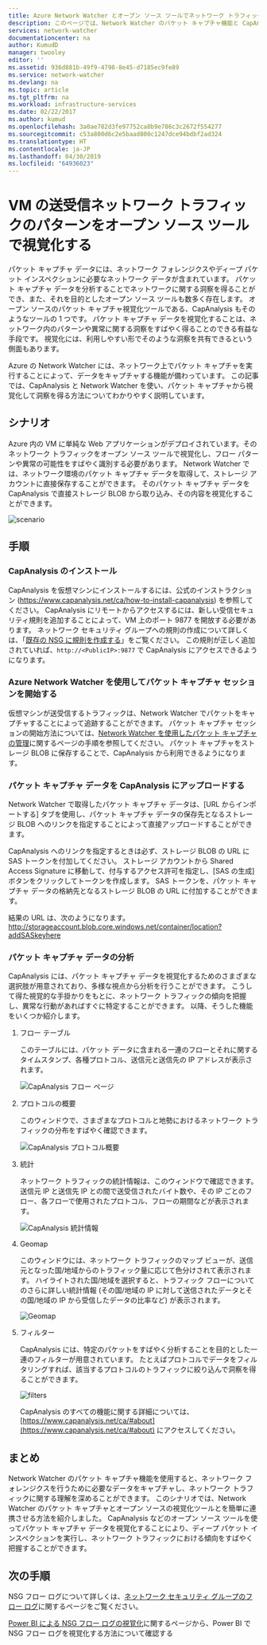```yaml
---
title: Azure Network Watcher とオープン ソース ツールでネットワーク トラフィック パターンを視覚化する | Microsoft Docs
description: このページでは、Network Watcher のパケット キャプチャ機能と CapAnalysis を使用して、VM の送受信トラフィックのパターンを視覚化する方法について説明しています。
services: network-watcher
documentationcenter: na
author: KumudD
manager: twooley
editor: ''
ms.assetid: 936d881b-49f9-4798-8e45-d7185ec9fe89
ms.service: network-watcher
ms.devlang: na
ms.topic: article
ms.tgt_pltfrm: na
ms.workload: infrastructure-services
ms.date: 02/22/2017
ms.author: kumud
ms.openlocfilehash: 3a0ae782d3fe97752ca8b9e786c3c2672f554277
ms.sourcegitcommit: c53a800d6c2e5baad800c1247dce94bdbf2ad324
ms.translationtype: HT
ms.contentlocale: ja-JP
ms.lasthandoff: 04/30/2019
ms.locfileid: "64936023"
---
```

# <a name="visualize-network-traffic-patterns-to-and-from-your-vms-using-open-source-tools"></a>VM の送受信ネットワーク トラフィックのパターンをオープン ソース ツールで視覚化する

パケット キャプチャ データには、ネットワーク フォレンジクスやディープ パケット インスペクションに必要なネットワーク データが含まれています。 パケット キャプチャ データを分析することでネットワークに関する洞察を得ることができ、また、それを目的としたオープン ソース ツールも数多く存在します。 オープン ソースのパケット キャプチャ視覚化ツールである、CapAnalysis もそのようなツールの 1 つです。 パケット キャプチャ データを視覚化することは、ネットワーク内のパターンや異常に関する洞察をすばやく得ることのできる有益な手段です。 視覚化には、利用しやすい形でそのような洞察を共有できるという側面もあります。

Azure の Network Watcher には、ネットワーク上でパケット キャプチャを実行することによって、データをキャプチャする機能が備わっています。 この記事では、CapAnalysis と Network Watcher を使い、パケット キャプチャから視覚化して洞察を得る方法についてわかりやすく説明しています。

## <a name="scenario"></a>シナリオ

Azure 内の VM に単純な Web アプリケーションがデプロイされています。そのネットワーク トラフィックをオープン ソース ツールで視覚化し、フロー パターンや異常の可能性をすばやく識別する必要があります。 Network Watcher では、ネットワーク環境のパケット キャプチャ データを取得して、ストレージ アカウントに直接保存することができます。 そのパケット キャプチャ データを CapAnalysis で直接ストレージ BLOB から取り込み、その内容を視覚化することができます。

![scenario][1]

## <a name="steps"></a>手順

### <a name="install-capanalysis"></a>CapAnalysis のインストール

CapAnalysis を仮想マシンにインストールするには、公式のインストラクション (https://www.capanalysis.net/ca/how-to-install-capanalysis) を参照してください。
CapAnalysis にリモートからアクセスするには、新しい受信セキュリティ規則を追加することによって、VM 上のポート 9877 を開放する必要があります。 ネットワーク セキュリティ グループへの規則の作成について詳しくは、「[既存の NSG に規則を作成する](../virtual-network/manage-network-security-group.md#create-a-security-rule)」をご覧ください。 この規則が正しく追加されていれば、`http://<PublicIP>:9877` で CapAnalysis にアクセスできるようになります。

### <a name="use-azure-network-watcher-to-start-a-packet-capture-session"></a>Azure Network Watcher を使用してパケット キャプチャ セッションを開始する

仮想マシンが送受信するトラフィックは、Network Watcher でパケットをキャプチャすることによって追跡することができます。 パケット キャプチャ セッションの開始方法については、[Network Watcher を使用したパケット キャプチャの管理](network-watcher-packet-capture-manage-portal.md)に関するページの手順を参照してください。 パケット キャプチャをストレージ BLOB に保存することで、CapAnalysis から利用できるようになります。

### <a name="upload-a-packet-capture-to-capanalysis"></a>パケット キャプチャ データを CapAnalysis にアップロードする
Network Watcher で取得したパケット キャプチャ データは、[URL からインポートする] タブを使用し、パケット キャプチャ データの保存先となるストレージ BLOB へのリンクを指定することによって直接アップロードすることができます。

CapAnalysis へのリンクを指定するときは必ず、ストレージ BLOB の URL に SAS トークンを付加してください。  ストレージ アカウントから Shared Access Signature に移動して、付与するアクセス許可を指定し、[SAS の生成] ボタンをクリックしてトークンを作成します。 SAS トークンを、パケット キャプチャ データの格納先となるストレージ BLOB の URL に付加することができます。

結果の URL は、次のようになります。 http://storageaccount.blob.core.windows.net/container/location?addSASkeyhere


### <a name="analyzing-packet-captures"></a>パケット キャプチャ データの分析

CapAnalysis には、パケット キャプチャ データを視覚化するためのさまざまな選択肢が用意されており、多様な視点から分析を行うことができます。 こうして得た視覚的な手掛かりをもとに、ネットワーク トラフィックの傾向を把握し、異常な行動があればすぐに特定することができます。 以降、そうした機能をいくつか紹介します。

1. フロー テーブル

    このテーブルには、パケット データに含まれる一連のフローとそれに関するタイムスタンプ、各種プロトコル、送信元と送信先の IP アドレスが表示されます。

    ![CapAnalysis フロー ページ][5]

1. プロトコルの概要

    このウィンドウで、さまざまなプロトコルと地勢におけるネットワーク トラフィックの分布をすばやく確認できます。

    ![CapAnalysis プロトコル概要][6]

1. 統計

    ネットワーク トラフィックの統計情報は、このウィンドウで確認できます。送信元 IP と送信先 IP との間で送受信されたバイト数や、その IP ごとのフロー、各フローで使用されたプロトコル、フローの期間などが表示されます。

    ![CapAnalysis 統計情報][7]

1. Geomap

    このウィンドウには、ネットワーク トラフィックのマップ ビューが、送信元となった国/地域からのトラフィック量に応じて色分けされて表示されます。 ハイライトされた国/地域を選択すると、トラフィック フローについてのさらに詳しい統計情報 (その国/地域の IP に対して送信されたデータとその国/地域の IP から受信したデータの比率など) が表示されます。

    ![Geomap][8]

1. フィルター

    CapAnalysis には、特定のパケットをすばやく分析することを目的とした一連のフィルターが用意されています。 たとえばプロトコルでデータをフィルタリングすれば、該当するプロトコルのトラフィックに絞り込んで洞察を得ることができます。

    ![filters][11]

    CapAnalysis のすべての機能に関する詳細については、[https://www.capanalysis.net/ca/#about](https://www.capanalysis.net/ca/#about) にアクセスしてください。

## <a name="conclusion"></a>まとめ

Network Watcher のパケット キャプチャ機能を使用すると、ネットワーク フォレンジクスを行うために必要なデータをキャプチャし、ネットワーク トラフィックに関する理解を深めることができます。 このシナリオでは、Network Watcher のパケット キャプチャとオープン ソースの視覚化ツールとを簡単に連携させる方法を紹介しました。 CapAnalysis などのオープン ソース ツールを使ってパケット キャプチャ データを視覚化することにより、ディープ パケット インスペクションを実行し、ネットワーク トラフィックにおける傾向をすばやく把握することができます。

## <a name="next-steps"></a>次の手順

NSG フロー ログについて詳しくは、[ネットワーク セキュリティ グループのフロー ログ](network-watcher-nsg-flow-logging-overview.md)に関するページをご覧ください。

[Power BI による NSG フロー ログの視覚化](network-watcher-visualize-nsg-flow-logs-power-bi.md)に関するページから、Power BI で NSG フロー ログを視覚化する方法について確認する
<!--Image references-->

[1]: ./media/network-watcher-using-open-source-tools/figure1.png
[2]: ./media/network-watcher-using-open-source-tools/figure2.png
[3]: ./media/network-watcher-using-open-source-tools/figure3.png
[4]: ./media/network-watcher-using-open-source-tools/figure4.png
[5]: ./media/network-watcher-using-open-source-tools/figure5.png
[6]: ./media/network-watcher-using-open-source-tools/figure6.png
[7]: ./media/network-watcher-using-open-source-tools/figure7.png
[8]: ./media/network-watcher-using-open-source-tools/figure8.png
[9]: ./media/network-watcher-using-open-source-tools/figure9.png
[10]: ./media/network-watcher-using-open-source-tools/figure10.png
[11]: ./media/network-watcher-using-open-source-tools/figure11.png
